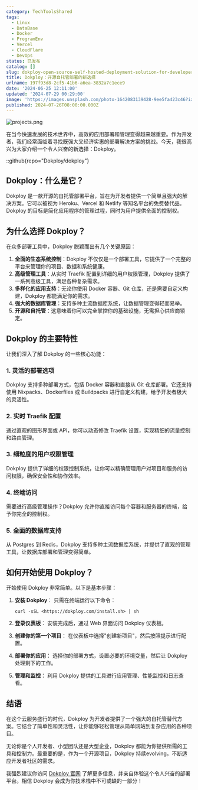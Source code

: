 ```yaml
---
category: TechToolsShared
tags:
  - Linux
  - DataBase
  - Docker
  - ProgramEnv
  - Vercel
  - CloudFlare
  - DevOps
status: 已发布
catalog: []
slug: dokploy-open-source-self-hosted-deployment-solution-for-developers
title: Dokploy：开源自托管部署的新选择
urlname: 197f93d8-2cf5-41b6-a6ea-3832a7c1ece9
date: '2024-06-25 12:11:00'
updated: '2024-07-29 00:29:00'
image: 'https://images.unsplash.com/photo-1642083139428-9ee5fa423c46?ixlib=rb-4.0.3&q=85&fm=jpg&crop=entropy&cs=srgb'
published: 2024-07-26T08:00:00.000Z
---
```


![projects.png](https://prod-files-secure.s3.us-west-2.amazonaws.com/5d24fe63-e567-4804-86f9-9fdc62e13082/adfdc1fe-2109-46ac-9ad4-f50e8631f20c/projects.png?X-Amz-Algorithm=AWS4-HMAC-SHA256&X-Amz-Content-Sha256=UNSIGNED-PAYLOAD&X-Amz-Credential=ASIAZI2LB4662V3JBDI5%2F20250212%2Fus-west-2%2Fs3%2Faws4_request&X-Amz-Date=20250212T213219Z&X-Amz-Expires=3600&X-Amz-Security-Token=IQoJb3JpZ2luX2VjEN3%2F%2F%2F%2F%2F%2F%2F%2F%2F%2FwEaCXVzLXdlc3QtMiJHMEUCIFGmb3Y210egu99FPyz79QnEWJPpgb3pDUoD6SudSjGnAiEA85hvJTE5jdIE76MsNLMrWZdmV7ZDAu6Fs4DA67GmgecqiAQI9v%2F%2F%2F%2F%2F%2F%2F%2F%2F%2FARAAGgw2Mzc0MjMxODM4MDUiDNHG%2FVAQTeh%2FCC8zwSrcA3s9ljxAKfuszFcUJvi7nluLHniFN91jPYOjJb29wsMly7%2FPm6LgrHTg7CXkhIaiMOaICJZEYEjnrDx7b9ROlfc%2Btnrp%2BwZGekq6mFFbfOuCCQDcn1mH5KMI0EtpaRSsz%2FHh%2Bwt%2FT1BRt8lIxVe4BFtjMFB4BA8%2FNic7eUQyrf3rJvqlqVo2pFu6uuVWFak%2FPbKkZBOCDJlDQGdDbgUQ2O9HqFpYaKuH%2FilwOCexFiMwhI8XN3f%2BzLPUZ9yuw%2BFA3DUznRZO9Zs4DGEvFE7lcXmdkndZ2PUT%2BDi517%2BwoapVlTFIKLFmfbglP7k3%2Fqag7jZP9rLd%2Bu1Ga53yn42Tk3X9fpVD3PV6pXWFFIXvNJ7O6VMBfMreQYXTS4SNgAL1%2FNE2utj2AP6ZMJgFhetIgFjJMvDhEbMCm%2FNMPfTK8PzxtQ%2BmEQ6V6xbDj7ih6ad70GNqR4xa%2FpTjih%2FxMujB7XujiNGPgmjn5AIzcLT8DgQQmvv%2BNCND1UWrqW0GT4pXOk%2Bke%2FnsxP%2FwIwjX2QR9RqIZeVZF0VxdLn3W9KPGkUeULnGJDENRAIoUFsmDDwQ%2F7%2BteK%2BE%2F8nPGPmqWSLezBDrF%2BoTgk1K6%2FOmlOCmVLRuXiqFA3KMfuwadRSHDMKmMtL0GOqUBiuilSKdjev2WVq5R0zC2DorBus8GATuLg5%2Fp3R0j8Snuu1U6rD%2BEaZagrOb4YO%2FpzxNCfXH%2B6nAMkQZf9kC19GTFRfQAlE%2FKEJ5hQ0AkZRoaezgSUDfz423MNBx%2FbELQw63MTr2TbM57b6QMqAMyDe9EekCDFz%2FYp9Q0Qm6nDBMhyqqbshe2JQGLeTpa6swZkgnMmnUG7MeD7ZgLgWBNg0YgsUem&X-Amz-Signature=8c54e8bae998772814c448ab8856d66ed14cff8b2a37e6b63a4facdaa5b45b81&X-Amz-SignedHeaders=host&x-id=GetObject)


在当今快速发展的技术世界中，高效的应用部署和管理变得越来越重要。作为开发者，我们经常面临着寻找既强大又经济实惠的部署解决方案的挑战。今天，我很高兴为大家介绍一个令人兴奋的新选择：Dokploy。


::github{repo="Dokploy/dokploy"}


## Dokploy：什么是它？


Dokploy 是一款开源的自托管部署平台，旨在为开发者提供一个简单且强大的解决方案。它可以被视为 Heroku、Vercel 和 Netlify 等知名平台的免费替代品。Dokploy 的目标是简化应用程序的管理过程，同时为用户提供全面的控制权。


## 为什么选择 Dokploy？


在众多部署工具中，Dokploy 脱颖而出有几个关键原因：

1. **全面的生态系统控制**：Dokploy 不仅仅是一个部署工具，它提供了一个完整的平台来管理你的项目、数据和系统健康。
2. **高级管理工具**：从实时 Traefik 配置到详细的用户权限管理，Dokploy 提供了一系列高级工具，满足各种复杂需求。
3. **多样化的应用支持**：无论你使用 Docker 容器、Git 仓库，还是需要自定义构建，Dokploy 都能满足你的需求。
4. **强大的数据库管理**：支持多种主流数据库系统，让数据管理变得轻而易举。
5. **开源和自托管**：这意味着你可以完全掌控你的基础设施，无需担心供应商锁定。

## Dokploy 的主要特性


让我们深入了解 Dokploy 的一些核心功能：


### 1. 灵活的部署选项


Dokploy 支持多种部署方式，包括 Docker 容器和直接从 Git 仓库部署。它还支持使用 Nixpacks、Dockerfiles 或 Buildpacks 进行自定义构建，给予开发者极大的灵活性。


### 2. 实时 Traefik 配置


通过直观的图形界面或 API，你可以动态修改 Traefik 设置，实现精细的流量控制和路由管理。


### 3. 细粒度的用户权限管理


Dokploy 提供了详细的权限控制系统，让你可以精确管理用户对项目和服务的访问权限，确保安全性和协作效率。


### 4. 终端访问


需要进行高级管理操作？Dokploy 允许你直接访问每个容器和服务器的终端，给予你完全的控制权。


### 5. 全面的数据库支持


从 Postgres 到 Redis，Dokploy 支持多种主流数据库系统，并提供了直观的管理工具，让数据库部署和管理变得简单。


## 如何开始使用 Dokploy？


开始使用 Dokploy 非常简单。以下是基本步骤：

1. **安装 Dokploy**：
只需在终端运行以下命令：

	```plain text
	curl -sSL <https://dokploy.com/install.sh> | sh
	```

2. **登录仪表板**：
安装完成后，通过 Web 界面访问 Dokploy 仪表板。
3. **创建你的第一个项目**：
在仪表板中选择"创建新项目"，然后按照提示进行配置。
4. **部署你的应用**：
选择你的部署方式，设置必要的环境变量，然后让 Dokploy 处理剩下的工作。
5. **管理和监控**：
利用 Dokploy 提供的工具进行应用管理、性能监控和日志查看。

## 结语


在这个云服务盛行的时代，Dokploy 为开发者提供了一个强大的自托管替代方案。它结合了简单性和灵活性，让你能够轻松管理从简单网站到复杂应用的各种项目。


无论你是个人开发者、小型团队还是大型企业，Dokploy 都能为你提供所需的工具和控制力。最重要的是，作为一个开源项目，Dokploy 持续evolving，不断适应开发者社区的需求。


我强烈建议你访问 [Dokploy 官网](https://dokploy.com/) 了解更多信息，并亲自体验这个令人兴奋的部署平台。相信 Dokploy 会成为你技术栈中不可或缺的一部分！

